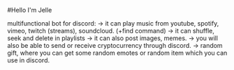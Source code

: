 #Hello I'm Jelle

multifunctional bot for discord:
-> it can play music from youtube, spotify, vimeo, twitch (streams), soundcloud. (+find command)
-> it can shuffle, seek and delete in playlists
-> it can also post images, memes.
-> you will also be able to send or receive cryptocurrency through discord.
-> random gift, where you can get some random emotes or random item which you can use in discord.
